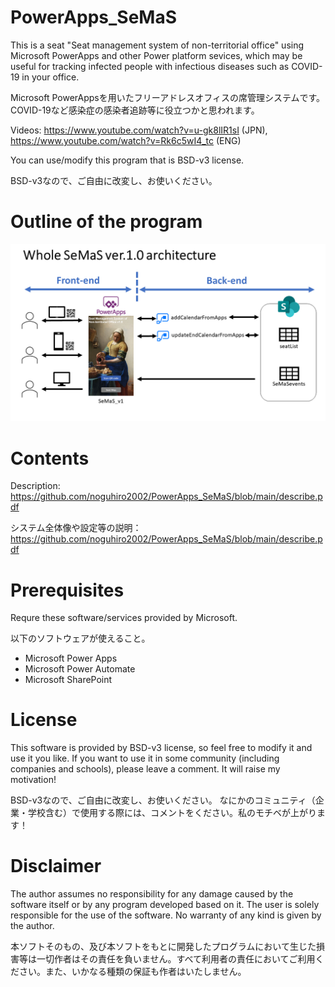 # PowerApps_SeMaS
This is a seat "Seat management system of non-territorial office" using Microsoft PowerApps and other Power platform sevices, which may be useful for tracking infected people with infectious diseases such as COVID-19 in your office.

Microsoft PowerAppsを用いたフリーアドレスオフィスの席管理システムです。COVID-19など感染症の感染者追跡等に役立つかと思われます。

Videos: https://www.youtube.com/watch?v=u-gk8lIR1sI (JPN), https://www.youtube.com/watch?v=Rk6c5wI4_tc (ENG)

You can use/modify this program that is BSD-v3 license.

BSD-v3なので、ご自由に改変し、お使いください。

# Outline of the program
![Outline](https://github.com/noguhiro2002/PowerApps_SeMaS/blob/main/describe_imgs/Slide2.PNG "Outline")


# Contents
Description: https://github.com/noguhiro2002/PowerApps_SeMaS/blob/main/describe.pdf

システム全体像や設定等の説明：https://github.com/noguhiro2002/PowerApps_SeMaS/blob/main/describe.pdf


# Prerequisites
Requre these software/services provided by Microsoft.

以下のソフトウェアが使えること。
 - Microsoft Power Apps
 - Microsoft Power Automate
 - Microsoft SharePoint


# License
This software is provided by BSD-v3 license, so feel free to modify it and use it you like.
If you want to use it in some community (including companies and schools), please leave a comment. It will raise my motivation!

BSD-v3なので、ご自由に改変し、お使いください。
なにかのコミュニティ（企業・学校含む）で使用する際には、コメントをください。私のモチベが上がります！

# Disclaimer
The author assumes no responsibility for any damage caused by the software itself or by any program developed based on it. The user is solely responsible for the use of the software. No warranty of any kind is given by the author.

本ソフトそのもの、及び本ソフトをもとに開発したプログラムにおいて生じた損害等は一切作者はその責任を負いません。すべて利用者の責任においてご利用ください。また、いかなる種類の保証も作者はいたしません。

